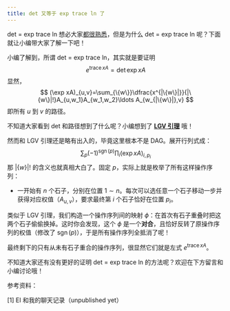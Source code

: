 ```yaml
---
title: det 又等于 exp trace ln 了
---
```


det = exp trace ln 想必大家[都很熟悉](https://xyix.github.io/posts/?postname=det-eq-exp-trace-log)，但是为什么 det = exp trace ln 呢？下面就让小编带大家了解一下吧！

小编了解到，所谓 det = exp trace ln，其实就是要证明
$$
e^{\operatorname{trace}xA}=\det\exp xA
$$
显然，
$$
(\exp xA)_{u,v}=\sum_{\{w\}}\dfrac{x^{|\{w\}|}}{|\{w\}|!}A_{u,w_1}A_{w_1,w_2}\ldots A_{w_{|\{w\}|},v}
$$
即所有 $u$ 到 $v$ 的路径。

不知道大家看到 det 和路径想到了什么呢？小编想到了 [**LGV 引理**](https://xyix.github.io/posts/?&sortby=last_modi&postname=loj-6759) 哦！

然而和 LGV 引理还是略有出入的，毕竟这里根本不是 DAG。展开行列式成：
$$
\sum_{p}(-1)^{\operatorname{sgn}(p)}\prod_i(\exp xA)_{i,p_i}
$$
那 $|\{w\}|!$ 的含义也就真相大白了。固定 $p$，实际上就是枚举了所有这样操作序列：

- 一开始有 $n$ 个石子，分别在位置 $1\sim n$。每次可以选任意一个石子移动一步并获得对应权值（$A_{u,v}$），要求最终第 $i$ 个石子恰好在位置 $p_i$。

类似于 LGV 引理，我们构造一个操作序列间的映射 $\phi$：在首次有石子重叠时把这两个石子偷偷换掉。这时你会发现，这个 $\phi$ 是一个**对合**，且恰好反转了原操作序列的权值（修改了 $\operatorname{sgn}(p)$），于是所有操作序列全抵消了呢！

最终剩下的只有从未有石子重合的操作序列，很显然它们就是左式 $e^{\operatorname{trace}xA}$。

不知道大家还有没有更好的证明 det = exp trace ln 的方法呢？欢迎在下方留言和小编讨论哦！

参考资料：

[1] EI 和我的聊天记录（unpublished yet）